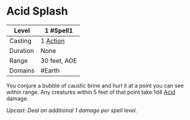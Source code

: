 # Acid Splash

| Level     | 1 #Spell1                                        |
| --------- | ------------------------------------------------ |
| Casting   | 1 [Action](../../../../Game%20Procedures/Action.md) |
| Duration  | None                                             |
| Range     | 30 feet, AOE                                     |
| Domains   | #Earth                                           |

You conjure a bubble of caustic brine and hurl it at a point you can see within range. Any creatures within 5 feet of that point take 1d4 [Acid](../../../../Damage%20Types/Acid.md) damage.

*Upcast: Deal an additional 1 damage per spell level.*